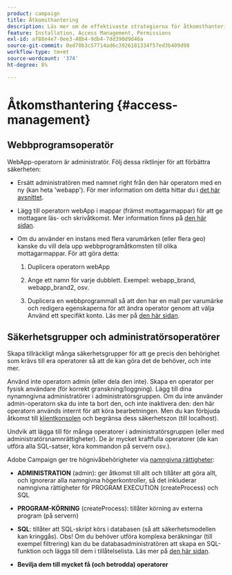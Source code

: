 ```yaml
---
product: campaign
title: Åtkomsthantering
description: Läs mer om de effektivaste strategierna för åtkomsthantering
feature: Installation, Access Management, Permissions
exl-id: af88e4e7-0ee3-48b4-9db4-7dd390d9d46a
source-git-commit: 0ed70b3c57714ad6c3926181334f57ed3b409d98
workflow-type: tm+mt
source-wordcount: '374'
ht-degree: 8%

---
```


# Åtkomsthantering {#access-management}



## Webbprogramsoperatör

WebApp-operatorn är administratör. Följ dessa riktlinjer för att förbättra säkerheten:

* Ersätt administratören med namnet right från den här operatorn med en ny (kan heta &#39;webapp&#39;). För mer information om detta hittar du i [det här avsnittet](../../platform/using/access-management.md).

* Lägg till operatorn webApp i mappar (främst mottagarmappar) för att ge mottagare läs- och skrivåtkomst. Mer information finns på [den här sidan](../../platform/using/access-management.md).

* Om du använder en instans med flera varumärken (eller flera geo) kanske du vill dela upp webbprogramåtkomsten till olika mottagarmappar. För att göra detta:

   1. Duplicera operatorn webApp

   1. Ange ett namn för varje dubblett. Exempel: webapp_brand, webapp_brand2, osv.

   1. Duplicera en webbprogrammall så att den har en mall per varumärke och redigera egenskaperna för att ändra operator genom att välja Använd ett specifikt konto.  Läs mer på [den här sidan](../../web/using/defining-web-forms-properties.md).

## Säkerhetsgrupper och administratörsoperatörer

Skapa tillräckligt många säkerhetsgrupper för att ge precis den behörighet som krävs till era operatorer så att de kan göra det de behöver, och inte mer.

Använd inte operatorn admin (eller dela den inte). Skapa en operator per fysisk användare (för korrekt granskning/loggning). Lägg till dina nynamngivna administratörer i administratörsgruppen. Om du inte använder admin-operatorn ska du inte ta bort den, och inte inaktivera den: den här operatorn används internt för att köra bearbetningen. Men du kan förbjuda åtkomst till [klientkonsolen](../../platform/using/access-management.md) och begränsa dess säkerhetszon (till localhost).

Undvik att lägga till för många operatorer i administratörsgruppen (eller med administratörsnamnrättigheter). De är mycket kraftfulla operatorer (de kan utföra alla SQL-satser, köra kommandon på servern osv.).

Adobe Campaign ger tre högnivåbehörigheter via [namngivna rättigheter](../../platform/using/access-management.md#named-rights):

* **ADMINISTRATION** (admin): ger åtkomst till allt och tillåter att göra allt, och ignorerar alla namngivna högerkontroller, så det inkluderar namngivna rättigheter för PROGRAM EXECUTION (createProcess) och SQL

* **PROGRAM-KÖRNING** (createProcess): tillåter körning av externa program (på servern)

* **SQL**: tillåter att SQL-skript körs i databasen (så att säkerhetsmodellen kan kringgås). Obs! Om du behöver utföra komplexa beräkningar (till exempel filtrering) kan du be databasadministratören att skapa en SQL-funktion och lägga till dem i tillåtelselista. Läs mer på [den här sidan](../../installation/using/scripting-coding-guidelines.md).

* **Bevilja dem till mycket få (och betrodda) operatorer**
